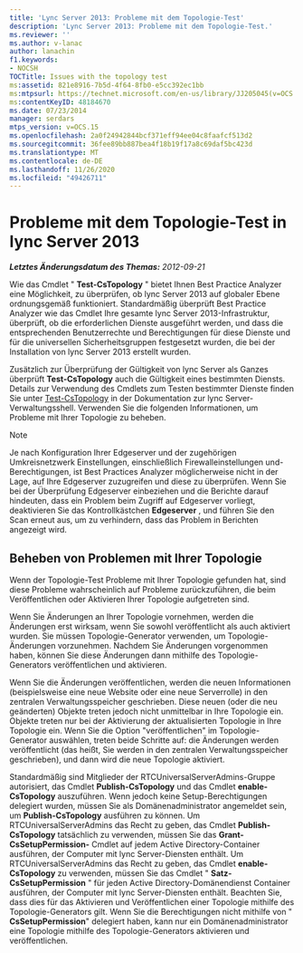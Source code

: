 ```yaml
---
title: 'Lync Server 2013: Probleme mit dem Topologie-Test'
description: 'Lync Server 2013: Probleme mit dem Topologie-Test.'
ms.reviewer: ''
ms.author: v-lanac
author: lanachin
f1.keywords:
- NOCSH
TOCTitle: Issues with the topology test
ms:assetid: 821e8916-7b5d-4f64-8fb0-e5cc392ec1bb
ms:mtpsurl: https://technet.microsoft.com/en-us/library/JJ205045(v=OCS.15)
ms:contentKeyID: 48184670
ms.date: 07/23/2014
manager: serdars
mtps_version: v=OCS.15
ms.openlocfilehash: 2a0f24942844bcf371eff94ee04c8faafcf513d2
ms.sourcegitcommit: 36fee89bb887bea4f18b19f17a8c69daf5bc423d
ms.translationtype: MT
ms.contentlocale: de-DE
ms.lasthandoff: 11/26/2020
ms.locfileid: "49426711"
---
```

# <a name="issues-with-the-topology-test-in-lync-server-2013"></a>Probleme mit dem Topologie-Test in lync Server 2013

<div data-xmlns="http://www.w3.org/1999/xhtml">

<div class="topic" data-xmlns="http://www.w3.org/1999/xhtml" data-msxsl="urn:schemas-microsoft-com:xslt" data-cs="https://msdn.microsoft.com/">

<div data-asp="https://msdn2.microsoft.com/asp">



</div>

<div id="mainSection">

<div id="mainBody">

<span> </span>

_**Letztes Änderungsdatum des Themas:** 2012-09-21_

Wie das Cmdlet " **Test-CsTopology** " bietet Ihnen Best Practice Analyzer eine Möglichkeit, zu überprüfen, ob lync Server 2013 auf globaler Ebene ordnungsgemäß funktioniert. Standardmäßig überprüft Best Practice Analyzer wie das Cmdlet Ihre gesamte lync Server 2013-Infrastruktur, überprüft, ob die erforderlichen Dienste ausgeführt werden, und dass die entsprechenden Benutzerrechte und Berechtigungen für diese Dienste und für die universellen Sicherheitsgruppen festgesetzt wurden, die bei der Installation von lync Server 2013 erstellt wurden.

Zusätzlich zur Überprüfung der Gültigkeit von lync Server als Ganzes überprüft **Test-CsTopology** auch die Gültigkeit eines bestimmten Diensts. Details zur Verwendung des Cmdlets zum Testen bestimmter Dienste finden Sie unter [Test-CsTopology](https://docs.microsoft.com/powershell/module/skype/Test-CsTopology) in der Dokumentation zur lync Server-Verwaltungsshell. Verwenden Sie die folgenden Informationen, um Probleme mit Ihrer Topologie zu beheben.

<div>


> [!NOTE]  
> Je nach Konfiguration Ihrer Edgeserver und der zugehörigen Umkreisnetzwerk Einstellungen, einschließlich Firewalleinstellungen und-Berechtigungen, ist Best Practices Analyzer möglicherweise nicht in der Lage, auf Ihre Edgeserver zuzugreifen und diese zu überprüfen. Wenn Sie bei der Überprüfung Edgeserver einbeziehen und die Berichte darauf hindeuten, dass ein Problem beim Zugriff auf Edgeserver vorliegt, deaktivieren Sie das Kontrollkästchen <STRONG>Edgeserver</STRONG> , und führen Sie den Scan erneut aus, um zu verhindern, dass das Problem in Berichten angezeigt wird.



</div>

<div>

## <a name="resolving-issues-with-your-topology"></a>Beheben von Problemen mit Ihrer Topologie

Wenn der Topologie-Test Probleme mit Ihrer Topologie gefunden hat, sind diese Probleme wahrscheinlich auf Probleme zurückzuführen, die beim Veröffentlichen oder Aktivieren Ihrer Topologie aufgetreten sind.

Wenn Sie Änderungen an Ihrer Topologie vornehmen, werden die Änderungen erst wirksam, wenn Sie sowohl veröffentlicht als auch aktiviert wurden. Sie müssen Topologie-Generator verwenden, um Topologie-Änderungen vorzunehmen. Nachdem Sie Änderungen vorgenommen haben, können Sie diese Änderungen dann mithilfe des Topologie-Generators veröffentlichen und aktivieren.

Wenn Sie die Änderungen veröffentlichen, werden die neuen Informationen (beispielsweise eine neue Website oder eine neue Serverrolle) in den zentralen Verwaltungsspeicher geschrieben. Diese neuen (oder die neu geänderten) Objekte treten jedoch nicht unmittelbar in Ihre Topologie ein. Objekte treten nur bei der Aktivierung der aktualisierten Topologie in Ihre Topologie ein. Wenn Sie die Option "veröffentlichen" im Topologie-Generator auswählen, treten beide Schritte auf: die Änderungen werden veröffentlicht (das heißt, Sie werden in den zentralen Verwaltungsspeicher geschrieben), und dann wird die neue Topologie aktiviert.

Standardmäßig sind Mitglieder der RTCUniversalServerAdmins-Gruppe autorisiert, das Cmdlet **Publish-CsTopology** und das Cmdlet **enable-CsTopology** auszuführen. Wenn jedoch keine Setup-Berechtigungen delegiert wurden, müssen Sie als Domänenadministrator angemeldet sein, um **Publish-CsTopology** ausführen zu können. Um RTCUniversalServerAdmins das Recht zu geben, das Cmdlet **Publish-CsTopology** tatsächlich zu verwenden, müssen Sie das **Grant-CsSetupPermission-** Cmdlet auf jedem Active Directory-Container ausführen, der Computer mit lync Server-Diensten enthält. Um RTCUniversalServerAdmins das Recht zu geben, das Cmdlet **enable-CsTopology** zu verwenden, müssen Sie das Cmdlet " **Satz-CsSetupPermission** " für jeden Active Directory-Domänendienst Container ausführen, der Computer mit lync Server-Diensten enthält. Beachten Sie, dass dies für das Aktivieren und Veröffentlichen einer Topologie mithilfe des Topologie-Generators gilt. Wenn Sie die Berechtigungen nicht mithilfe von " **CsSetupPermission**" delegiert haben, kann nur ein Domänenadministrator eine Topologie mithilfe des Topologie-Generators aktivieren und veröffentlichen.

</div>

</div>

<span> </span>

</div>

</div>

</div>

